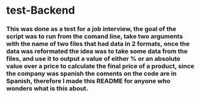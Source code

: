 # test-Backend
### This was done as a test for a job interview, the goal of the script was to run from the comand line, take two arguments with the name of two files that had data in 2 formats, once the data was reformated the idea was to take some data from the files, and use it to output a value of either % or an absolute value over a price to calculate the final price of a product, since the company was spanish the coments on the code are in Spanish, therefore I made this README for anyone who wonders what is this about.
